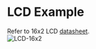 # LCD Example
Refer to 16x2 LCD [datasheet](https://academy.cba.mit.edu/classes/output_devices/44780.pdf).
<br/>
![LCD-16x2](https://github.com/user-attachments/assets/bf3f153c-c3dd-41a5-95c8-8c75bc0625b9)
<br/>
